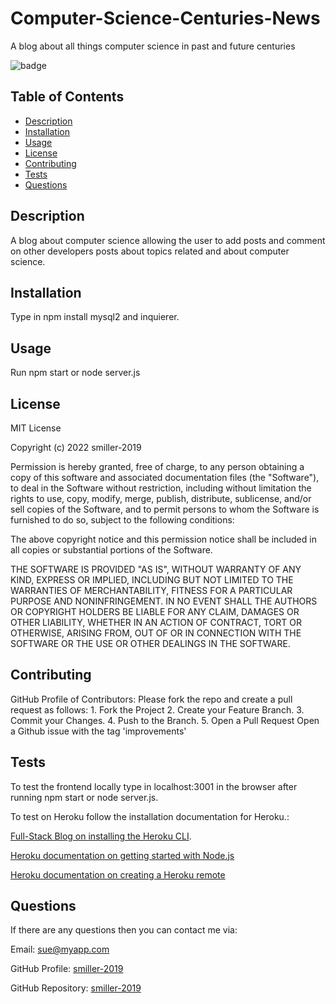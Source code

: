 # Computer-Science-Centuries-News

A blog about all things computer science in past and future centuries

![badge](https://img.shields.io/badge/License-MIT-blue.svg)

## Table of Contents

- [Description](#description)
- [Installation](#installation)
- [Usage](#usage)
- [License](#license)
- [Contributing](#contributing)
- [Tests](#tests)
- [Questions](#questions)

## Description

A blog about computer science allowing the user to add posts and comment on other developers posts about topics related and about computer science.

## Installation

Type in npm install mysql2 and inquierer.

## Usage

Run npm start or node server.js

## License

MIT License

Copyright (c) 2022 smiller-2019

Permission is hereby granted, free of charge, to any person obtaining a copy
of this software and associated documentation files (the "Software"), to deal in the Software without restriction, including without limitation the rights to use, copy, modify, merge, publish, distribute, sublicense, and/or sell copies of the Software, and to permit persons to whom the Software is
furnished to do so, subject to the following conditions:

The above copyright notice and this permission notice shall be included in all copies or substantial portions of the Software.

THE SOFTWARE IS PROVIDED "AS IS", WITHOUT WARRANTY OF ANY KIND, EXPRESS OR
IMPLIED, INCLUDING BUT NOT LIMITED TO THE WARRANTIES OF MERCHANTABILITY,
FITNESS FOR A PARTICULAR PURPOSE AND NONINFRINGEMENT. IN NO EVENT SHALL THE
AUTHORS OR COPYRIGHT HOLDERS BE LIABLE FOR ANY CLAIM, DAMAGES OR OTHER
LIABILITY, WHETHER IN AN ACTION OF CONTRACT, TORT OR OTHERWISE, ARISING FROM, OUT OF OR IN CONNECTION WITH THE SOFTWARE OR THE USE OR OTHER DEALINGS IN THE SOFTWARE.

## Contributing

GitHub Profile of Contributors: Please fork the repo and create a pull request as follows: 1. Fork the Project 2. Create your Feature Branch. 3. Commit your Changes. 4. Push to the Branch. 5. Open a Pull Request
Open a Github issue with the tag 'improvements'

## Tests

To test the frontend locally type in localhost:3001 in the browser after running npm start or node server.js.

To test on Heroku follow the installation documentation for Heroku.:

[Full-Stack Blog on installing the Heroku CLI](https://coding-boot-camp.github.io/full-stack/heroku/how-to-install-the-heroku-cli).

[Heroku documentation on getting started with Node.js](https://devcenter.heroku.com/articles/getting-started-with-nodejs?singlepage=true)

[Heroku documentation on creating a Heroku remote](https://devcenter.heroku.com/articles/git#creating-a-heroku-remote)

## Questions

If there are any questions then you can contact me via:

Email: sue@myapp.com

GitHub Profile: [smiller-2019](https://github.com/smiller-2019/)

GitHub Repository: [smiller-2019](https://github.com/smiller-2019/)
